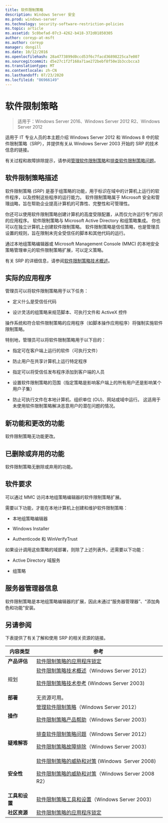```yaml
---
title: 软件限制策略
description: Windows Server 安全
ms.prod: windows-server
ms.technology: security-software-restriction-policies
ms.topic: article
ms.assetid: 5c0befad-07c3-4262-b418-372d01850305
author: coreyp-at-msft
ms.author: coreyp
manager: dongill
ms.date: 10/12/2016
ms.openlocfilehash: 28a4773899d0ccd53f6c7facd36898225ca7e007
ms.sourcegitcommit: d5e27c1f2f168a71ae272bebf8f50e1b3ccbcca3
ms.translationtype: MT
ms.contentlocale: zh-CN
ms.lasthandoff: 07/23/2020
ms.locfileid: "86966149"
---
```

# <a name="software-restriction-policies"></a>软件限制策略

>适用于：Windows Server 2016、Windows Server 2012 R2、Windows Server 2012

适用于 IT 专业人员的本主题介绍 Windows Server 2012 和 Windows 8 中的软件限制策略（SRP），并提供有关从 Windows Server 2003 开始的 SRP 的技术信息的链接。

有关过程和故障排除提示，请参阅[管理软件限制策略](administer-software-restriction-policies.md)和[排查软件限制策略问题](troubleshoot-software-restriction-policies.md)。

## <a name="software-restriction-policies-description"></a><a name="BKMK_OVER"></a>软件限制策略描述
软件限制策略 (SRP) 是基于组策略的功能，用于标识在域中的计算机上运行的软件程序，以及控制这些程序的运行能力。 软件限制策略属于 Microsoft 安全和管理战略，旨在帮助企业提高计算机的可靠性、完整性和可管理性。

你还可以使用软件限制策略创建计算机的高度受限配置，从而仅允许运行专门标识的应用程序。 软件限制策略与 Microsoft Active Directory 和组策略集成。 你也可以在独立计算机上创建软件限制策略。 软件限制策略是信任策略，也是管理员设置的规则，旨在限制未完全受信任的脚本和其他代码的运行。

通过本地组策略编辑器或 Microsoft Management Console (MMC) 的本地安全策略管理单元的软件限制策略扩展，可以定义策略。

有关 SRP 的详细信息，请参阅[软件限制策略技术概述](software-restriction-policies-technical-overview.md)。

## <a name="practical-applications"></a><a name="BKMK_APP"></a>实际的应用程序
管理员可以将软件限制策略用于以下任务：

-   定义什么是受信任代码

-   设计灵活的组策略来规范脚本、可执行文件和 ActiveX 控件

操作系统和符合软件限制策略的应用程序（如脚本操作应用程序）将强制实施软件限制策略。

特别地，管理员可以将软件限制策略用于以下目的：

-   指定可在客户端上运行的软件（可执行文件）

-   防止用户在共享计算机上运行特定程序

-   指定可以将受信任发布程序添加到客户端的人员

-   设置软件限制策略的范围（指定策略是影响客户端上的所有用户还是影响某个用户子集）

-   防止可执行文件在本地计算机、组织单位 (OU)、网站或域中运行。 这适用于未使用软件限制策略解决恶意用户的潜在问题的情况。

## <a name="new-and-changed-functionality"></a><a name="BKMK_NEW"></a>新功能和更改的功能
软件限制策略无功能更改。

## <a name="removed-or-deprecated-functionality"></a><a name="BKMK_DEP"></a>已删除或弃用的功能
软件限制策略无删除或弃用的功能。

## <a name="software-requirements"></a><a name="BKMK_SOFT"></a>软件要求
可以通过 MMC 访问本地组策略编辑器的软件限制策略扩展。

需要以下功能，才能在本地计算机上创建和维护软件限制策略：

-   本地组策略编辑器

-   Windows Installer

-   Authenticode 和 WinVerifyTrust

如果设计调用这些策略的域部署，则除了上述列表外，还需要以下功能：

-   Active Directory 域服务

-   组策略

## <a name="server-manager-information"></a><a name="BKMK_INSTALL"></a>服务器管理器信息
软件限制策略是本地组策略编辑器的扩展，因此未通过“服务器管理器”、“添加角色和功能”安装。

## <a name="see-also"></a><a name="BKMK_LINKS"></a>另请参阅
下表提供了有关了解和使用 SRP 的相关资源的链接。

|内容类型|参考|
|--------|-------|
|**产品评估**|[软件限制策略的应用程序锁定](/previous-versions/technet-magazine/cc510322(v=msdn.10)?pr=blog)|
|规划|[软件限制策略技术概述](software-restriction-policies-technical-overview.md)（Windows Server 2012）<p>[软件限制策略技术参考](/previous-versions/windows/it-pro/windows-server-2003/cc728085(v=ws.10)) (Windows Server 2003)|
|**部署**|无资源可用。|
|**操作**|[管理软件限制策略](administer-software-restriction-policies.md)（Windows Server 2012）<p>[软件限制策略产品帮助](/previous-versions/windows/it-pro/windows-server-2003/cc779607(v=ws.10))（Windows Server 2003）|
|**疑难解答**|[排查软件限制策略问题](troubleshoot-software-restriction-policies.md)（Windows Server 2012）<p>[软件限制策略故障排除](/previous-versions/windows/it-pro/windows-server-2003/cc737011(v=ws.10))（Windows Server 2003）|
|**安全性**|[软件限制策略的威胁和对策](/previous-versions/windows/it-pro/windows-server-2008-R2-and-2008/dd349795(v=ws.10)) (Windows  Server 2008)<p>[软件限制策略的威胁和对策](/previous-versions/windows/it-pro/windows-server-2008-R2-and-2008/hh125926(v=ws.10))（Windows Server 2008 R2）|
|**工具和设置**|[软件限制策略工具和设置](/previous-versions/windows/it-pro/windows-server-2003/cc782454(v=ws.10))（Windows Server 2003）|
|**社区资源**|[软件限制策略的应用程序锁定](/previous-versions/technet-magazine/cc510322(v=msdn.10)?pr=blog)|

